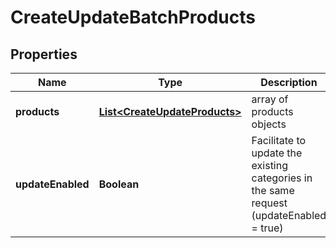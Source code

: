 
# CreateUpdateBatchProducts

## Properties
Name | Type | Description | Notes
------------ | ------------- | ------------- | -------------
**products** | [**List&lt;CreateUpdateProducts&gt;**](CreateUpdateProducts.md) | array of products objects | 
**updateEnabled** | **Boolean** | Facilitate to update the existing categories in the same request (updateEnabled &#x3D; true) |  [optional]



